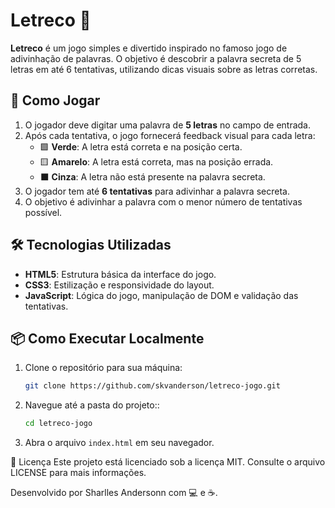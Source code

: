 # Letreco 🎯

**Letreco** é um jogo simples e divertido inspirado no famoso jogo de adivinhação de palavras. O objetivo é descobrir a palavra secreta de 5 letras em até 6 tentativas, utilizando dicas visuais sobre as letras corretas.

## 🚀 Como Jogar

1. O jogador deve digitar uma palavra de **5 letras** no campo de entrada.
2. Após cada tentativa, o jogo fornecerá feedback visual para cada letra:
   - 🟩 **Verde**: A letra está correta e na posição certa.
   - 🟨 **Amarelo**: A letra está correta, mas na posição errada.
   - ⬛ **Cinza**: A letra não está presente na palavra secreta.
3. O jogador tem até **6 tentativas** para adivinhar a palavra secreta.
4. O objetivo é adivinhar a palavra com o menor número de tentativas possível.

## 🛠 Tecnologias Utilizadas

- **HTML5**: Estrutura básica da interface do jogo.
- **CSS3**: Estilização e responsividade do layout.
- **JavaScript**: Lógica do jogo, manipulação de DOM e validação das tentativas.

## 📦 Como Executar Localmente

1. Clone o repositório para sua máquina:
   ```bash
   git clone https://github.com/skvanderson/letreco-jogo.git

2. Navegue até a pasta do projeto::
   ```bash
   cd letreco-jogo

3. Abra o arquivo `index.html` em seu navegador.

📄 Licença
Este projeto está licenciado sob a licença MIT. Consulte o arquivo LICENSE para mais informações.

Desenvolvido por Sharlles Andersonn com 💻 e ☕.





